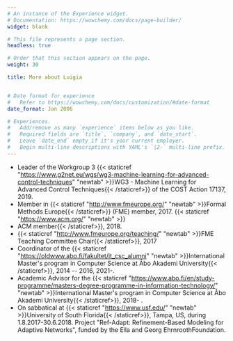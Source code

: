 ```yaml
---
# An instance of the Experience widget.
# Documentation: https://wowchemy.com/docs/page-builder/
widget: blank

# This file represents a page section.
headless: true

# Order that this section appears on the page.
weight: 30

title: More about Luigia


# Date format for experience
#   Refer to https://wowchemy.com/docs/customization/#date-format
date_format: Jan 2006

# Experiences.
#   Add/remove as many `experience` items below as you like.
#   Required fields are `title`, `company`, and `date_start`.
#   Leave `date_end` empty if it's your current employer.
#   Begin multi-line descriptions with YAML's `|2-` multi-line prefix.
---
```



- Leader of the Workgroup 3 {{< staticref "https://www.g2net.eu/wgs/wg3-machine-learning-for-advanced-control-techniques" "newtab" >}}WG3 - Machine Learning for Advanced Control Techniques{{< /staticref>}} of the COST Action 17137, 2019. 
- Member in {{< staticref "http://www.fmeurope.org/" "newtab" >}}Formal Methods Europe{{< /staticref>}} (FME) member, 2017. {{< staticref "https://www.acm.org/" "newtab" >}}
- ACM member{{< /staticref>}}, 2018.
- {{< staticref "http://www.fmeurope.org/teaching/" "newtab" >}}FME Teaching Committee Chair{{< /staticref>}}, 2017
- Coordinator of the {{< staticref "https://oldwww.abo.fi/fakultet/it_csc_alumni" "newtab" >}}International Master's program in Computer Science at Åbo Akademi University{{< /staticref>}}, 2014 -- 2016, 2021-. 
- Academic Advisor for the {{< staticref "https://www.abo.fi/en/study-programme/masters-degree-programme-in-information-technology/" "newtab" >}}International Master's program in Computer Science at Åbo Akademi University{{< /staticref>}}, 2018- .
- On sabbatical at {{< staticref "https://www.usf.edu/" "newtab" >}}University of South Florida{{< /staticref>}}, Tampa, US, during 1.8.2017-30.6.2018. Project \"Ref-Adapt: Refinement-Based Modeling for Adaptive Networks\", funded by the Ella and Georg EhrnroothFoundation.

